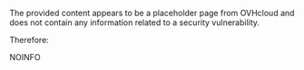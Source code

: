The provided content appears to be a placeholder page from OVHcloud and does not contain any information related to a security vulnerability.

Therefore:

NOINFO